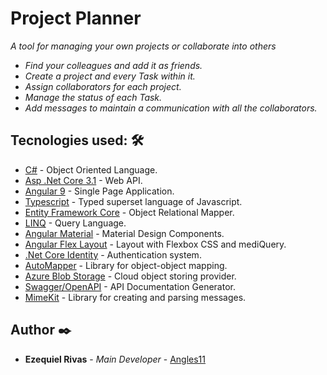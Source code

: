 # Project Planner
_A tool for managing your own projects or collaborate into others_
 * _Find your colleagues and add it as friends._
 * _Create a project and every Task within it._
 * _Assign collaborators for each project._
 * _Manage the status of each Task._
 * _Add messages to maintain a communication with all the collaborators._
 
 ## Tecnologies used: 🛠️

* [C#](https://docs.microsoft.com/en-us/dotnet/csharp/) - Object Oriented Language.
* [Asp .Net Core 3.1](https://docs.microsoft.com/en-us/aspnet/core/?view=aspnetcore-3.1) - Web API.
* [Angular 9](https://angular.io/) - Single Page Application.
* [Typescript](https://www.typescriptlang.org/) - Typed superset language of Javascript.
* [Entity Framework Core](https://docs.microsoft.com/en-us/ef/core/) - Object Relational Mapper.
* [LINQ](https://docs.microsoft.com/en-us/dotnet/csharp/programming-guide/concepts/linq/) - Query Language.
* [Angular Material](https://material.angular.io/) - Material Design Components.
* [Angular Flex Layout](https://github.com/angular/flex-layout) - Layout with Flexbox CSS and mediQuery.
* [.Net Core Identity](https://docs.microsoft.com/en-us/aspnet/core/security/authentication/?view=aspnetcore-3.1) - Authentication system.
* [AutoMapper](https://github.com/AutoMapper/AutoMapper) - Library for object-object mapping.
* [Azure Blob Storage](https://azure.microsoft.com/en-us/services/storage/blobs/) - Cloud object storing provider.
* [Swagger/OpenAPI](https://swagger.io/docs/specification/about/) - API Documentation Generator.
* [MimeKit](http://www.mimekit.net/#) - Library for creating and parsing messages.


## Author ✒️
* **Ezequiel Rivas** - *Main Developer* - [Angles11](https://github.com/angles11)
